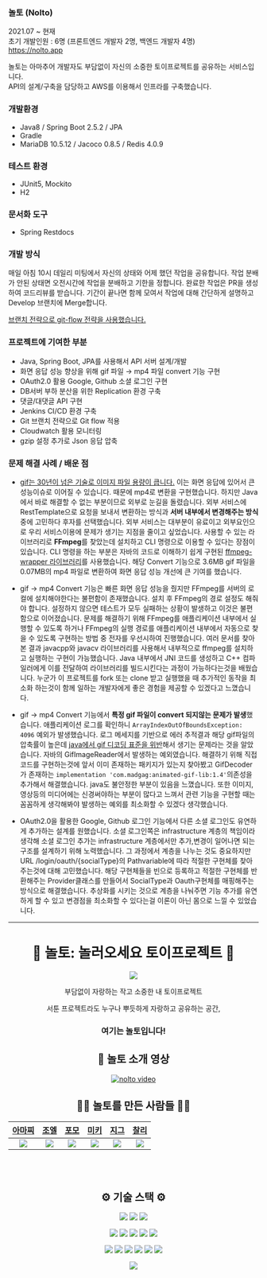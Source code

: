 ### 놀토 (Nolto)
2021.07 ~ 현재   
초기 개발인원 : 6명 (프론트엔드 개발자 2명, 백엔드 개발자 4명)   
https://nolto.app

놀토는 아마추어 개발자도 부담없이 자신의 소중한 토이프로젝트를 공유하는 서비스입니다.   
API의 설계/구축을 담당하고 AWS를 이용해서 인프라를 구축했습니다.

### 개발환경
- Java8 / Spring Boot 2.5.2 / JPA   
- Gradle   
- MariaDB 10.5.12 / Jacoco 0.8.5 / Redis 4.0.9   

### 테스트 환경
- JUnit5, Mockito
- H2

### 문서화 도구
- Spring Restdocs

### 개발 방식
매일 아침 10시 데일리 미팅에서 자신의 상태와 어제 했던 작업을 공유합니다. 작업 분배가 안된 상태면 오전시간에 작업을 분배하고 기한을 정합니다. 완료한 작업은 PR을 생성하여 코드리뷰를 받습니다. 기간이 끝나면 함께 모여서 작업에 대해 간단하게 설명하고 Develop 브랜치에 Merge합니다.

[브랜치 전략으로 git-flow 전략을 사용했습니다.](https://parkadd.tistory.com/101?category=967882)

### 프로젝트에 기여한 부분
- Java, Spring Boot, JPA를 사용해서 API 서버 설계/개발
- 화면 응답 성능 향상을 위해 gif 파일 → mp4 파일 convert 기능 구현
- OAuth2.0 활용 Google, Github 소셜 로그인 구현
- DB서버 부하 분산을 위한 Replication 환경 구축
- 댓글/대댓글 API 구현
- Jenkins CI/CD 환경 구축
- Git 브랜치 전략으로 Git flow 적용
- Cloudwatch 활용 모니터링
- gzip 설정 추가로 Json 응답 압축

### 문제 해결 사례 / 배운 점
* [gif는 30년이 넘은 기술로 이미지 파일 용량이 큽니다.](https://medium.com/vingle-tech-blog/stop-using-gif-as-animation-3c6d223fd35a) 이는 화면 응답에 있어서 큰 성능이슈로 이어질 수 있습니다. 때문에 mp4로 변환을 구현했습니다. 하지만 Java에서 바로 해결할 수 없는 부분이므로 외부로 눈길을 돌렸습니다. 외부 서비스에 RestTemplate으로 요청을 보내서 변환하는 방식과 **서버 내부에서 변경해주는 방식**중에 고민하다 후자를 선택했습니다. 외부 서비스는 대부분이 유료이고 외부요인으로 우리 서비스이용에 문제가 생기는 지점을 줄이고 싶었습니다. 사용할 수 있는 라이브러리로 **FFmpeg**를 찾았는데 설치하고 CLI 명령으로 이용할 수 있다는 장점이 있습니다. CLI 명령을 하는 부분은 자바의 코드로 이해하기 쉽게 구현된 [ffmpeg-wrapper 라이브러리](https://mvnrepository.com/artifact/net.bramp.ffmpeg/ffmpeg)를 사용했습니다. 해당 Convert 기능으로 3.6MB gif 파일을 0.07MB의 mp4 파일로 변환하여 화면 응답 성능 개선에 큰 기여를 했습니다.

* gif -> mp4 Convert 기능은 빠른 화면 응답 성능을 줬지만 FFmpeg를 서버의 로컬에 설치해야한다는 불편함이 존재했습니다. 설치 후 FFmpeg의 경로 설정도 해줘야 합니다. 설정하지 않으면 테스트가 모두 실패하는 상황이 발생하고 이것은 불편함으로 이어졌습니다. 문제를 해결하기 위해 FFmpeg를 애플리케이션 내부에서 실행할 수 있도록 하거나 FFmpeg의 실행 경로를 애플리케이션 내부에서 자동으로 찾을 수 있도록 구현하는 방법 중 전자를 우선시하여 진행했습니다. 여러 문서를 찾아본 결과 javacpp와 javacv 라이브러리를 사용해서 내부적으로 ffmpeg를 설치하고 실행하는 구현이 가능했습니다. Java 내부에서 JNI 코드를 생성하고 C++ 컴파일러에게 이를 전달하여 라이브러리를 빌드시킨다는 과정이 가능하다는것을 배웠습니다. 누군가 이 프로젝트를 fork 또는 clone 받고 실행했을 때 추가적인 동작을 최소화 하는것이 함께 일하는 개발자에게 좋은 경험을 제공할 수 있겠다고 느꼈습니다.

* gif -> mp4 Convert 기능에서 **특정 gif 파일이 convert 되지않는 문제가 발생**했습니다. 애플리케이션 로그를 확인하니 ```ArrayIndexOutOfBoundsException: 4096``` 예외가 발생했습니다. 로그 메세지를 기반으로 에러 추적결과 해당 gif파일의 압축률이 높은데 [java에서 gif 디코딩 표준을 위반](https://bugs.openjdk.java.net/browse/JDK-7132728)해서 생기는 문제라는 것을 알았습니다. 자바의 GifImageReader에서 발생하는 예외였습니다. 해결하기 위해 직접 코드를 구현하는것에 앞서 이미 존재하는 패키지가 있는지 찾아봤고 GifDecoder가 존재하는 ```implementation 'com.madgag:animated-gif-lib:1.4'```의존성을 추가해서 해결했습니다. java도 불안정한 부분이 있음을 느꼈습니다. 또한 이미지, 영상등의 미디어에는 신경써야하는 부분이 많다고 느껴서 관련 기능을 구현할 때는 꼼꼼하게 생각해봐야 발생하는 예외를 최소화할 수 있겠다 생각했습니다.

* OAuth2.0을 활용한 Google, Github 로그인 기능에서 다른 소셜 로그인도 유연하게 추가하는 설계를 원했습니다. 소셜 로그인쪽은 infrastructure 계층의 책임이라 생각해 소셜 로그인 추가는 infrastructure 계층에서만 추가,변경이 일어나면 되는 구조를 설계하기 위해 노력했습니다. 그 과정에서 계층을 나누는 것도 중요하지만 URL /login/oauth/{socialType}의 Pathvariable에 따라 적절한 구현체를 찾아주는것에 대해 고민했습니다. 해당 구현체들을 빈으로 등록하고 적절한 구현체를 반환해주는 Provider클래스를 만들어서 SocialType과 Oauth구현체를 매핑해주는 방식으로 해결했습니다. 추상화를 시키는 것으로 계층을 나눠주면 기능 추가를 유연하게 할 수 있고 변경점을 최소화할 수 있다는걸 이론이 아닌 몸으로 느낄 수 있었습니다.

---

<p align="center">  
<h1 align="middle"> 🧸 놀토: 놀러오세요 토이프로젝트 🎈 </h1>
<p align="center">
<img src="https://user-images.githubusercontent.com/44080404/139180406-eed179d2-f176-43ea-acc8-3b6165c60fc9.png" />
</p>


</p>

<p align="middle">부담없이 자랑하는 작고 소중한 내 토이프로젝트</p>
<p align="center"> 서툰 프로젝트라도 누구나 뿌듯하게 자랑하고 공유하는 공간,</p>
<h3 align="center"> 여기는 <b>놀토</b>입니다! </h3>

<h2 align="middle">🎥 놀토 소개 영상 </h2>

<p align="center">
  <a href="https://youtu.be/WsGyO4k2Kv0">
    <img src="http://img.youtube.com/vi/WsGyO4k2Kv0/0.jpg" alt="nolto video ">
  </a>
</p>


<h2 align="middle"> 🙋‍♀️ 놀토를 만든 사람들 🙋‍♂️</h2>
<p align="center">
  
| [아마찌](https://github.com/NewWisdom)   |  [조엘](https://github.com/PapimonLikelion)  |   [포모](https://github.com/bosl95)      |  [미키](https://github.com/0307kwon)  | [지그](https://github.com/zigsong)   | [찰리](https://github.com/Gomding)   |
| :----------------------------------------------------------: | :----------------------------------------------------------: | :----------------------------------------------------------: | :----------------------------------------------------------: | :----------------------------------------------------------: | :----------------------------------------------------------: | 
| <img src="https://user-images.githubusercontent.com/43840561/129164013-2a88c2e7-1a93-4cc7-bbd8-c5818f5152c7.png"/> | <img src="https://user-images.githubusercontent.com/44080404/133540314-639cc580-1aa5-4bf4-8d54-b435bfe5e5f8.png" /> | <img src="https://user-images.githubusercontent.com/44080404/133540309-ae1e774e-4404-4801-bb5c-0037eab41818.PNG" /> | <img src="https://user-images.githubusercontent.com/44080404/133540317-20da5664-aa3d-4afb-809b-a7d4780a5a17.png" /> |  <img src="https://user-images.githubusercontent.com/44080404/133540321-7f8f4215-3e01-4f21-88e3-90d608377aab.png" /> | <img src="https://user-images.githubusercontent.com/44080404/133540503-22c158d4-1042-4e7c-9ee5-79c694bf5841.png" /> |

</p>

<br>
<br>

<h2 align="middle"> ⚙️ 기술 스택 ⚙️ </h2>

<p align="center">
<img src="https://img.shields.io/badge/TypeScript-3178C6?style=for-the-badge&logo=TypeScript&logoColor=white"> <img src="https://img.shields.io/badge/react-61DAFB?style=for-the-badge&logo=react&logoColor=black"> <img src="https://img.shields.io/badge/styled components-DB7093?style=for-the-badge&logo=styled-components&logoColor=white"> 
</p>  
<p align="center">
<img src="https://img.shields.io/badge/JAVA-007396?style=for-the-badge&logo=java&logoColor=white"> <img src="https://img.shields.io/badge/Spring Boot-6DB33F?style=for-the-badge&logo=Spring Boot&logoColor=white"> <img src="https://img.shields.io/badge/JUnit5-25A162?style=for-the-badge&logo=JUnit5&logoColor=white">  <img src="https://img.shields.io/badge/mariaDB-003545?style=for-the-badge&logo=mariaDB&logoColor=white"> <img src="https://img.shields.io/badge/Hibernate-59666C?style=for-the-badge&logo=Hibernate&logoColor=white"> 
  </p>
<p align="center">
<img src="https://img.shields.io/badge/Amazon AWS-232F3E?style=for-the-badge&logo=Amazon AWS&logoColor=white"> <img src="https://img.shields.io/badge/Amazon S3-569A31?style=for-the-badge&logo=Amazon S3&logoColor=white"> <img src="https://img.shields.io/badge/NGINX-009639?style=for-the-badge&logo=NGINX&logoColor=white">  <img src="https://img.shields.io/badge/Jenkins-D24939?style=for-the-badge&logo=Jenkins&logoColor=white"> <img src="https://img.shields.io/badge/SonarQube-4E9BCD?style=for-the-badge&logo=SonarQube&logoColor=white"> <img src="https://img.shields.io/badge/Docker-2496ED?style=for-the-badge&logo=Docker&logoColor=white"> 
</p>

<p align="center">
<img src="https://img.shields.io/badge/ZOOM ZUN BANG-2D8CFF?style=for-the-badge&logo=ZOOM&logoColor=white"> 
</p>
